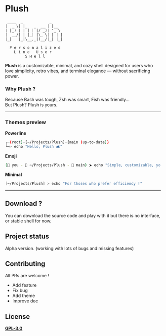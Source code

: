 # Plush

```
 ____  _            _     
|  _ \| |_   _  __ | |__  
| |_) | | | | |/ _)| '_ \ 
|  __/| | |_| |\_ \| | | |
|_|   |_|\__,_|(__/|_| |_| 
 
  P e r s o n a l i z e d
    L i n e   U s e r
         S H e l l
```

**Plush** is a customizable, minimal, and cozy shell designed for users who love simplicity, retro vibes, and terminal elegance — without sacrificing power.

### Why Plush ?
Because Bash was tough, Zsh was smart, Fish was friendly...  
But Plush? Plush is yours.  

---

### Themes preview
**Powerline**
```bash
┌─(root)─[~/Projects/Plush]─{main (up-to-date)}
└─> echo "Hello, Plush 🛋️"
```

**Emoji**
```bash
(👤 you - 📁 ~/Projects/Plush - 🌿 main) ⮞ echo "Simple, customizable, yours."
```

**Minimal**
```bash
[~/Projects/Plush] > echo "For thoses who prefer efficiency !"
```

---

## Download ?
You can download the source code and play with it but there is no interface, or stable shell for now.

## Project status
Alpha version. (working with lots of bugs and missing features)  

## Contributing
All PRs are welcome !
- Add feature
- Fix bug
- Add theme
- Improve doc

## License
**[GPL-3.0](LICENSE)**
